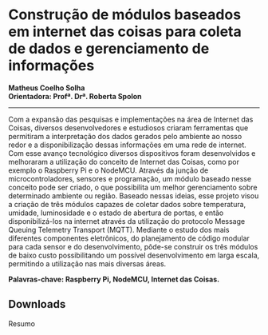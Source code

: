 # Construção de módulos baseados em internet das coisas para coleta de dados e gerenciamento de informações
**Matheus Coelho Solha**  
**Orientadora: Profª. Drª. Roberta Spolon**
***
Com a expansão das pesquisas e implementações na área de Internet das Coisas, diversos desenvolvedores e estudiosos criaram ferramentas que permitiram a interpretação dos dados gerados pelo ambiente ao nosso redor e a disponibilização dessas informações em uma rede de internet. Com esse avanço tecnológico diversos dispositivos foram desenvolvidos e melhoraram a utilização do conceito de Internet das Coisas, como por exemplo o Raspberry Pi e o NodeMCU. Através da junção de microcontroladores, sensores e programação, um módulo baseado nesse conceito pode ser criado, o que possibilita um melhor gerenciamento sobre determinado ambiente ou região. Baseado nessas ideias, esse projeto visou a criação de três módulos capazes de coletar dados sobre temperatura, umidade, luminosidade e o estado de abertura de portas, e então disponibilizá-los na internet através da utilização do protocolo Message Queuing Telemetry Transport (MQTT). Mediante o estudo dos mais diferentes componentes eletrônicos, do planejamento de código modular para cada sensor e do desenvolvimento, pôde-se construir os três módulos de baixo custo possibilitando um possível desenvolvimento em larga escala, permitindo a utilização nas mais diversas áreas.   

**Palavras-chave: Raspberry Pi, NodeMCU, Internet das Coisas.**

## Downloads

<a :href="$withBase('/files/resumo_matheus.doc')" download>Resumo</a>
